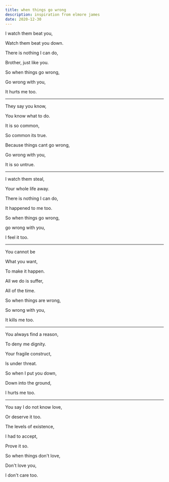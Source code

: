 ```yaml
---
title: when things go wrong
description: inspiration from elmore james
date: 2020-12-30
---
```



I watch them beat you,

Watch them beat you down.

There is nothing I can do,

Brother, just like you.

So when things go wrong,

Go wrong with you,

It hurts me too.

---

They say you know,

You know what to do.

It is so common,

So common its true.

Because things cant go wrong,

Go wrong with you,

It is so untrue.

---

I watch them steal,

Your whole life away.

There is nothing I can do,

It happened to me too.

So when things go wrong,

go wrong with you,

I feel it too.

---

You cannot be

What you want,

To make it happen.

All we do is suffer,

All of the time.

So when things are wrong,

So wrong with you,

It kills me too.

---

You always find a reason,

To deny me dignity.

Your fragile construct,

Is under threat.

So when I put you down,

Down into the ground,

I hurts me too.

---

You say I do not know love,

Or deserve it too.

The levels of existence,

I had to accept,

Prove it so.

So when things don't love,

Don't love you,

I don't care too.